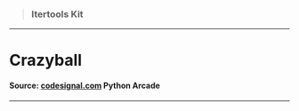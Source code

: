 > ### Itertools Kit 
 --- 
 # Crazyball
 #### Source: [codesignal.com](https://codesignal.com/) Python Arcade 
 --- 
